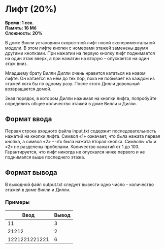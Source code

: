 <h1 class="title">Лифт (20%)</h1>
<p><b>Время: 1 сек.<br>Память: 16 Мб<br>Сложность: 20%</b></p>
<p>В доме Вилли установили скоростной лифт новой экспериментальной модели. В этом лифте кнопки с номерами этажей заменены двумя другими кнопками. При нажатии на первую кнопку лифт поднимается на один этаж вверх, а при нажатии на вторую – опускается на один этаж вниз.</p>
<p>Младшему брату Вилли Дилли очень нравится кататься на новом лифте. Он катается на нём до тех пор, пока не побывает на каждом из этажей хотя бы по одному разу. После этого Дилли довольный возвращается домой.</p>
<p>Зная порядок, в котором Дилли нажимал на кнопки лифта, попробуйте определить общее количество этажей в доме Вилли и Дилли.</p>
<h2>Формат ввода</h2>
<p>Первая строка входного файла input.txt содержит последовательность нажатий на кнопки лифта. Символ «1» означает, что была нажата первая кнопка, а символ «2» – что была нажата вторая кнопка. Символы «1» и «2» не разделены пробелами. Количество нажатий от 1 до 100. Гарантируется, что лифт никогда не опускался ниже первого и не поднимался выше последнего этажа.</p>
<h2>Формат вывода</h2>
<p>В выходной файл output.txt следует вывести одно число – количество этажей в доме Вилли и Дилли.</p>
<h3>Примеры</h3>
<table class="sample-tests">
<thead>
    <tr>
        <th>Ввод</th>
        <th>Вывод</th>
    </tr>
</thead>
<tbody>
        <tr>
            <td>11</td>
            <td>3</td>
        </tr>
        <tr>
            <td>21212</td>
            <td>2</td>
        </tr>
        <tr>
            <td>1221221221221</td>
            <td>6</td>
        </tr>
    </tbody>
</table>
